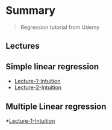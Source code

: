 # Summary

> Regression tutorial from Udemy

## Lectures

## Simple linear regression
* [Lecture-1-Intuition](https://www.udemy.com/course/machinelearning/learn/lecture/5772258#overview)
* [Lecture-2-Intuition](https://www.udemy.com/course/machinelearning/learn/lecture/5772186#overview)

## Multiple Linear regression
*[Lecture-1-Intuition](https://www.udemy.com/course/machinelearning/learn/lecture/5772040#overview)